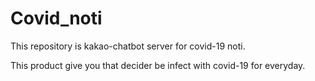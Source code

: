 # Covid_noti

This repository is kakao-chatbot server for covid-19 noti.

This product give you that decider be infect with covid-19 for everyday.

